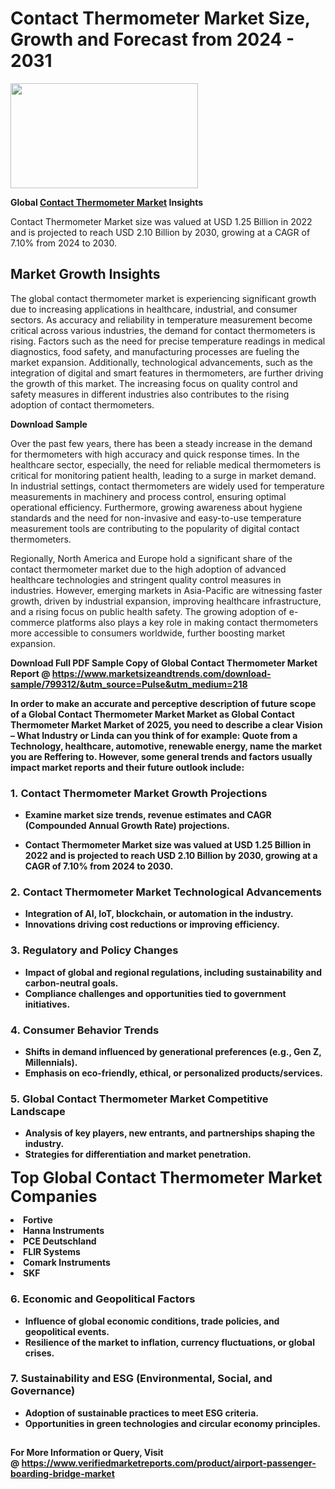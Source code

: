 <H1>Contact Thermometer Market Size, Growth and Forecast from 2024 - 2031</H1><img class="aligncenter size-medium wp-image-584254" src="https://thirdeyenews.in/wp-content/uploads/2024/09/Global-Market-Research-300x168.jpeg" alt="" width="300" height="168" /><p><strong>Global&nbsp;<a href="https://www.marketsizeandtrends.com/download-sample/799312/&amp;utm_source=Pulse&amp;utm_medium=218">Contact Thermometer Market</a> Insights</strong></p><p>Contact Thermometer Market size was valued at USD 1.25 Billion in 2022 and is projected to reach USD 2.10 Billion by 2030, growing at a CAGR of 7.10% from 2024 to 2030.</p><p><h2>Market Growth Insights</h2> <p>The global contact thermometer market is experiencing significant growth due to increasing applications in healthcare, industrial, and consumer sectors. As accuracy and reliability in temperature measurement become critical across various industries, the demand for contact thermometers is rising. Factors such as the need for precise temperature readings in medical diagnostics, food safety, and manufacturing processes are fueling the market expansion. Additionally, technological advancements, such as the integration of digital and smart features in thermometers, are further driving the growth of this market. The increasing focus on quality control and safety measures in different industries also contributes to the rising adoption of contact thermometers.</p> <p><strong>Download Sample</strong></p> <p>Over the past few years, there has been a steady increase in the demand for thermometers with high accuracy and quick response times. In the healthcare sector, especially, the need for reliable medical thermometers is critical for monitoring patient health, leading to a surge in market demand. In industrial settings, contact thermometers are widely used for temperature measurements in machinery and process control, ensuring optimal operational efficiency. Furthermore, growing awareness about hygiene standards and the need for non-invasive and easy-to-use temperature measurement tools are contributing to the popularity of digital contact thermometers.</p> <p>Regionally, North America and Europe hold a significant share of the contact thermometer market due to the high adoption of advanced healthcare technologies and stringent quality control measures in industries. However, emerging markets in Asia-Pacific are witnessing faster growth, driven by industrial expansion, improving healthcare infrastructure, and a rising focus on public health safety. The growing adoption of e-commerce platforms also plays a key role in making contact thermometers more accessible to consumers worldwide, further boosting market expansion.</p> <p><strong></p><p><span class=""><strong>Download Full PDF Sample Copy of Global Contact Thermometer Market Report</strong> @ <a href="https://www.marketsizeandtrends.com/download-sample/799312/&amp;utm_source=Pulse&amp;utm_medium=218" target="_blank">https://www.marketsizeandtrends.com/download-sample/799312/&amp;utm_source=Pulse&amp;utm_medium=218</a></span></p><p>In order to make an accurate and perceptive description of future scope of a Global&nbsp;Contact Thermometer Market Market as Global&nbsp;Contact Thermometer Market Market of 2025, you need to describe a clear Vision &ndash; What Industry or Linda can you think of for example: Quote from a Technology, healthcare, automotive, renewable energy, name the market you are Reffering to. However, some general trends and factors usually impact market reports and their future outlook include:</p><h3>1.&nbsp;<strong>Contact Thermometer Market Growth Projections</strong></h3><ul><li>Examine market size trends, revenue estimates and CAGR (Compounded Annual Growth Rate) projections.</li><li><p>Contact Thermometer Market size was valued at USD 1.25 Billion in 2022 and is projected to reach USD 2.10 Billion by 2030, growing at a CAGR of 7.10% from 2024 to 2030.</p></li></ul><h3>2.&nbsp;<strong>Contact Thermometer Market Technological Advancements</strong></h3><ul><li>Integration of AI, IoT, blockchain, or automation in the industry.</li><li>Innovations driving cost reductions or improving efficiency.</li></ul><h3>3.&nbsp;<strong>Regulatory and Policy Changes</strong></h3><ul><li>Impact of global and regional regulations, including sustainability and carbon-neutral goals.</li><li>Compliance challenges and opportunities tied to government initiatives.</li></ul><h3>4.&nbsp;<strong>Consumer Behavior Trends</strong></h3><ul><li>Shifts in demand influenced by generational preferences (e.g., Gen Z, Millennials).</li><li>Emphasis on eco-friendly, ethical, or personalized products/services.</li></ul><h3>5.&nbsp;<strong>Global Contact Thermometer Market Competitive Landscape</strong></h3><ul><li>Analysis of key players, new entrants, and partnerships shaping the industry.</li><li>Strategies for differentiation and market penetration.</li></ul><p data-pm-slice="1 1 []"><span style="color: inherit; font-family: inherit; font-size: 25px;">Top Global Contact Thermometer Market Companies</span></p><div class="" data-test-id=""><p><li>Fortive</li><li> Hanna Instruments</li><li> PCE Deutschland</li><li> FLIR Systems</li><li> Comark Instruments</li><li> SKF</li></p></div><h3>6.&nbsp;<strong>Economic and Geopolitical Factors</strong></h3><ul><li>Influence of global economic conditions, trade policies, and geopolitical events.</li><li>Resilience of the market to inflation, currency fluctuations, or global crises.</li></ul><h3>7.&nbsp;<strong>Sustainability and ESG (Environmental, Social, and Governance)</strong></h3><ul><li>Adoption of sustainable practices to meet ESG criteria.</li><li>Opportunities in green technologies and circular economy principles.</li></ul><h2><strong style="font-size: 14px;">For More Information or Query, Visit @&nbsp;</strong><a style="background-color: #ffffff; font-size: 14px;" href="https://www.marketsizeandtrends.com/report/contact-thermometer-market/" target="_blank">https://www.verifiedmarketreports.com/product/airport-passenger-boarding-bridge-market</a></h2>
